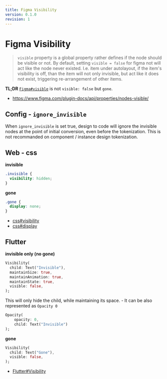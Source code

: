 ```yaml
---
title: Figma Visibility
version: 0.1.0
revision: 1
---
```


# Figma Visibility

> `visible` property is a global property rather defines if the node should be visible or not. By default, setting `visible = false` for figma not will act like the node never existed. I.e. item under autolayout, if the item's visibility is off, than the item will not only invisible, but act like it does not exist, triggering re-arrangement of other items.

**TL;DR**
[`Figma#visible`](https://www.figma.com/plugin-docs/api/properties/nodes-visible/) is not `visible: false` but `gone`.

- https://www.figma.com/plugin-docs/api/properties/nodes-visible/

## Config - `ignore_invisible`

<!-- This feature is not implemented -->

When `ignore_invisible` is set true, design to code will ignore the invisible nodes at the point of initial conversion, even before the tokenization. This is not recommanded on component / instance design tokenization.

## Web - css

**invisible**

```css
.invisible {
  visibility: hidden;
}
```

**gone**

```css
.gone {
  display: none;
}
```

- [css#visibility](https://developer.mozilla.org/en-US/docs/Web/CSS/visibility)
- [css#display](https://developer.mozilla.org/en-US/docs/Web/CSS/display)

## Flutter

**invisible only (no gone)**

```dart
Visibility(
  child: Text("Invisible"),
  maintainSize: true,
  maintainAnimation: true,
  maintainState: true,
  visible: false,
);
```

This will only hide the child, while maintaining its space. - It can be also represented as `Opacity 0`

```dart
Opacity(
    opacity: 0,
    child: Text("Invisible")
);
```

**gone**

```dart
Visibility(
  child: Text("Gone"),
  visible: false,
);
```

- [Flutter#Visibility](https://api.flutter.dev/flutter/widgets/Visibility-class.html)
